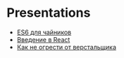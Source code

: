 # Presentations

- [ES6 для чайников](es6-for-dummies/)
- [Введение в React](introducing-react/)
- [Как не огрести от верстальщика](wdbp/)
